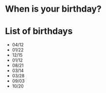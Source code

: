# When is your birthday?

# List of birthdays
- 04/12
- 01/22
- 12/15
- 01/12
- 08/21
- 03/14
- 03/28
- 09/03
- 10/20
